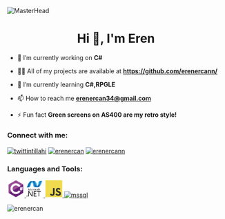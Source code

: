
![MasterHead](https://user-images.githubusercontent.com/86270481/214122618-1bf43327-cdef-456e-81fe-fc71a9070c07.gif)

<h1 align="center">Hi 👋, I'm Eren</h1>

- 🔭 I’m currently working on **C#**

- 👨‍💻 All of my projects are available at **https://github.com/erenercann/**

- 🌱 I’m currently learning **C#,RPGLE**

- 📫 How to reach me **erenercan34@gmail.com**

- ⚡ Fun fact **Green screens on AS400 are my retro style!**

<h3 align="left">Connect with me:</h3>
<p align="left">
<a href="https://twitter.com/twittintillahi" target="blank"><img align="center" src="https://raw.githubusercontent.com/rahuldkjain/github-profile-readme-generator/master/src/images/icons/Social/twitter.svg" alt="twittintillahi" height="30" width="40" /></a>
<a href="https://linkedin.com/in/erenercan" target="blank"><img align="center" src="https://raw.githubusercontent.com/rahuldkjain/github-profile-readme-generator/master/src/images/icons/Social/linked-in-alt.svg" alt="erenercan" height="30" width="40" /></a>
<a href="https://instagram.com/erenercann" target="blank"><img align="center" src="https://raw.githubusercontent.com/rahuldkjain/github-profile-readme-generator/master/src/images/icons/Social/instagram.svg" alt="erenercann" height="30" width="40" /></a>
</p>

<h3 align="left">Languages and Tools:</h3>
<p align="left"> <a href="https://www.w3schools.com/cs/" target="_blank" rel="noreferrer"> <img src="https://raw.githubusercontent.com/devicons/devicon/master/icons/csharp/csharp-original.svg" alt="csharp" width="40" height="40"/> </a> <a href="https://dotnet.microsoft.com/" target="_blank" rel="noreferrer"> <img src="https://raw.githubusercontent.com/devicons/devicon/master/icons/dot-net/dot-net-original-wordmark.svg" alt="dotnet" width="40" height="40"/> </a> <a href="https://developer.mozilla.org/en-US/docs/Web/JavaScript" target="_blank" rel="noreferrer"> <img src="https://raw.githubusercontent.com/devicons/devicon/master/icons/javascript/javascript-original.svg" alt="javascript" width="40" height="40"/> </a> <a href="https://www.microsoft.com/en-us/sql-server" target="_blank" rel="noreferrer"> <img src="https://www.svgrepo.com/show/303229/microsoft-sql-server-logo.svg" alt="mssql" width="40" height="40"/> </a> </p>
<p align="left"> <img src="https://komarev.com/ghpvc/?username=erenercan&label=Profile%20views&color=0e75b6&style=flat" alt="erenercan" /> </p>

